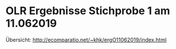 # OLR Ergebnisse Stichprobe 1 am 11.062019
Übersicht: http://ecomparatio.net/~khk/ergO11062019/index.html
